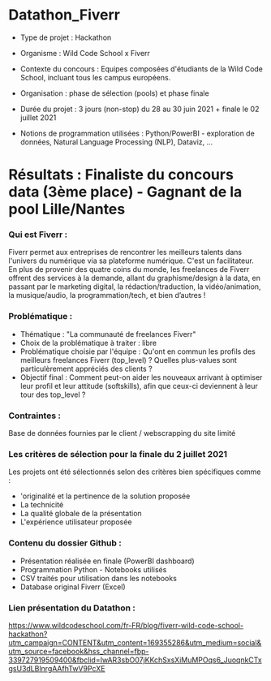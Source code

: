 # Datathon_Fiverr

* Type de projet : Hackathon
* Organisme : Wild Code School x Fiverr
* Contexte du concours : Equipes composées d'étudiants de la Wild Code School, incluant tous les campus européens. 
* Organisation : phase de sélection (pools) et phase finale
* Durée du projet : 3 jours (non-stop) du 28 au 30 juin 2021 + finale le 02 juillet 2021

* Notions de programmation utilisées : Python/PowerBI - exploration de données, Natural Language Processing (NLP), Dataviz, ... 

# Résultats : Finaliste du concours data (3ème place) - Gagnant de la pool Lille/Nantes

### Qui est Fiverr :
Fiverr permet aux entreprises de rencontrer les meilleurs talents dans l'univers du numérique via sa plateforme numérique. C'est un facilitateur.
En plus de provenir des quatre coins du monde, les freelances de Fiverr offrent des services à la demande, allant du graphisme/design à la data, en passant par le marketing digital, la rédaction/traduction, la vidéo/animation, la musique/audio, la programmation/tech, et bien d’autres !

### Problématique :
* Thématique : "La communauté de freelances Fiverr"
* Choix de la problématique à traiter : libre
* Problématique choisie par l'équipe : Qu'ont en commun les profils des meilleurs freelances Fiverr (top_level) ? Quelles plus-values sont particulèrement appréciés des clients ?
* Objectif final : Comment peut-on aider les nouveaux arrivant à optimiser leur profil et leur attitude (softskills), afin que ceux-ci deviennent à leur tour des top_level ?

### Contraintes : 
Base de données fournies par le client / webscrapping du site limité

### Les critères de sélection pour la finale du 2 juillet 2021
Les projets ont été sélectionnés selon des critères bien spécifiques comme :
* 'originalité et la pertinence de la solution proposée
* La technicité
* La qualité globale de la présentation
* L'expérience utilisateur proposée

### Contenu du dossier Github :
* Présentation réalisée en finale (PowerBI dashboard)
* Programmation Python - Notebooks utilisés
* CSV traités pour utilisation dans les notebooks
* Database original Fiverr (Excel)


### Lien présentation du Datathon :
https://www.wildcodeschool.com/fr-FR/blog/fiverr-wild-code-school-hackathon?utm_campaign=CONTENT&utm_content=169355286&utm_medium=social&utm_source=facebook&hss_channel=fbp-339727919509400&fbclid=IwAR3sbO07jKKchSxsXiMuMPOqs6_JuoqnkCTxgsU3dLBlnrgAAfhTwV9PcXE
